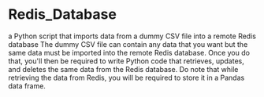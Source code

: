 # Redis_Database
a Python script that imports data from a dummy CSV file into a remote Redis database The dummy CSV file can contain any data that you want but the same data must be imported into the remote Redis database. Once you do that, you'll then be required to write Python code that retrieves, updates, and deletes the same data from the Redis database. Do note that while retrieving the data from Redis, you will be required to store it in a Pandas data frame.
